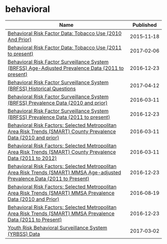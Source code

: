 # behavioral

Name | Published
---- | ---------
[Behavioral Risk Factor Data: Tobacco Use (2010 And Prior)](../datasets/fpp2-pp25.md) | 2015&#x2011;11&#x2011;18
[Behavioral Risk Factor Data: Tobacco Use (2011 to present)](../datasets/wsas-xwh5.md) | 2017&#x2011;02&#x2011;06
[Behavioral Risk Factor Surveillance System (BRFSS) Age-Adjusted Prevalence Data (2011 to present)](../datasets/d2rk-yvas.md) | 2016&#x2011;12&#x2011;23
[Behavioral Risk Factor Surveillance System (BRFSS) Historical Questions](../datasets/iuq5-y9ct.md) | 2017&#x2011;04&#x2011;12
[Behavioral Risk Factor Surveillance System (BRFSS) Prevalence Data (2010 and prior)](../datasets/y4ft-s73h.md) | 2016&#x2011;03&#x2011;11
[Behavioral Risk Factor Surveillance System (BRFSS) Prevalence Data (2011 to present)](../datasets/dttw-5yxu.md) | 2016&#x2011;12&#x2011;23
[Behavioral Risk Factors: Selected Metropolitan Area Risk Trends (SMART) County Prevalence Data (2010 and prior)](../datasets/acme-vg9e.md) | 2016&#x2011;03&#x2011;11
[Behavioral Risk Factors: Selected Metropolitan Area Risk Trends (SMART) County Prevalence Data (2011 to 2012)](../datasets/cpem-dkkm.md) | 2016&#x2011;03&#x2011;11
[Behavioral Risk Factors: Selected Metropolitan Area Risk Trends (SMART) MMSA Age-adjusted Prevalence Data (2011 to Present)](../datasets/at7e-uhkc.md) | 2016&#x2011;12&#x2011;23
[Behavioral Risk Factors: Selected Metropolitan Area Risk Trends (SMART) MMSA Prevalence Data (2010 and Prior)](../datasets/waxm-p5qv.md) | 2016&#x2011;08&#x2011;19
[Behavioral Risk Factors: Selected Metropolitan Area Risk Trends (SMART) MMSA Prevalence Data (2011 to Present)](../datasets/j32a-sa6u.md) | 2016&#x2011;12&#x2011;23
[Youth Risk Behavioral Surveillance System (YRBSS) Data](../datasets/3596-ayf6.md) | 2017&#x2011;03&#x2011;02

